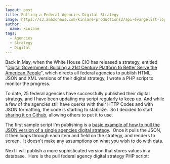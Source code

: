 ```yaml
---
layout: post
title: Pulling a Federal Agencies Digital Strategy
image: https://s3.amazonaws.com/kinlane-productions2/api-evangelist-logos/api-evangelist-butterfly-vertical.png
author:
  name: kinlane
tags:
  - Agencies
  - Strategy
  - Digital
---
```

Back in May, when the White House CIO has released a strategy, entitled "[Digital Government: Building a 21st Century Platform to Better Serve the American People](http://www.whitehouse.gov/sites/default/files/omb/egov/digital-government/digital-government-strategy.pdf "Digital Government: Building a 21st Century Platform to Better Serve the American People")", which directs all federal agencies to publish HTML, JSON and XML versions of their digital strategy, I wrote a PHP script to monitor the progress. 

To date, 25 federal agencies have successfully published their digital strategy, and I have been updating my script regularly to keep up. And while a few of the agencies still have querks with their HTTP Codes and with JSON formatting, the code is starting to stabilize.  So I decided to start [sharing it on Github](https://github.com/kinlane/digital-strategy "Publishing to Github"), allowing others to put it to use.

The first sample script I'm publishing is a [basic example of how to pull the JSON version of a single agencies digital strategy](https://github.com/kinlane/digital-strategy/blob/master/pull-agency.php).  Once it pulls the JSON, it then loops through each item and field on the strategy, and renders to screen.  It doesn't make any assumptions on what you wish to do with data.

Next I will publish a more sophisticated version that stores values in a database.  Here is the pull federal agency digital strategy PHP script: